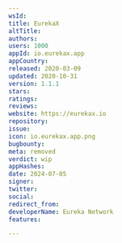 ```yaml
---
wsId: 
title: EurekaX
altTitle: 
authors: 
users: 1000
appId: io.eurekax.app
appCountry: 
released: 2020-03-09
updated: 2020-10-31
version: 1.1.1
stars: 
ratings: 
reviews: 
website: https://eurekax.io
repository: 
issue: 
icon: io.eurekax.app.png
bugbounty: 
meta: removed
verdict: wip
appHashes: 
date: 2024-07-05
signer: 
twitter: 
social: 
redirect_from: 
developerName: Eureka Network
features: 

---
```



